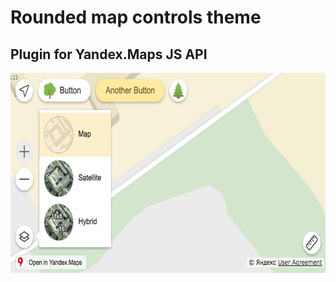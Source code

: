 # Rounded map controls theme
## Plugin for Yandex.Maps JS API

<img src="screenshot.jpg" width=640 height=320>
